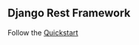 ## Django Rest Framework

Follow the [Quickstart](https://www.django-rest-framework.org/tutorial/quickstart/)
